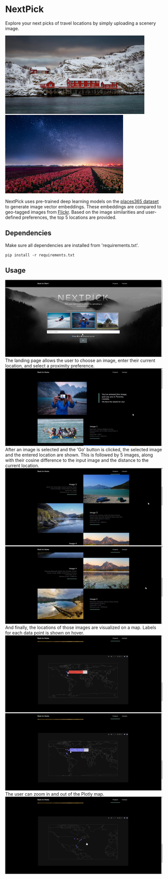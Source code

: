 # NextPick
Explore your next picks of travel locations by simply uploading
 a scenery image.
 
<p float="left">
    <img src="/static_img/49770197542.jpg" height="250"/>
    <img src="/static_img/49826303651.jpg" height="250"/>
</p>
     
NextPick uses pre-trained deep learning models on the 
[places365 dataset](https://github.com/CSAILVision/places365)
to generate image vector embeddings. These embeddings are
compared to geo-tagged images from [Flickr](https://www.flickr.com/).
Based on the image similarities and user-defined preferences,
the top 5 locations are provided. 
 
 ## Dependencies
Make sure all dependencies are installed from 'requirements.txt'. 
```
pip install -r requirements.txt
```

## Usage
![app](/static_img/wk3_screenshots/landingpage.jpg)
The landing page allows the user to choose an image, enter their current 
location, and select a proximity preference. 
![app](/static_img/wk3_screenshots/image1.jpg)
After an image is selected and the 'Go' button is clicked, the selected image
and the entered location are shown. This is followed by 5 images, along with 
their cosine difference to the input image and the distance to the current location.
![app](/static_img/wk3_screenshots/image2.jpg)
![app](/static_img/wk3_screenshots/image3.jpg)
And finally, the locations of those images are visualized on a map. Labels for each
data point is shown on hover. 
![app](/static_img/wk3_screenshots/map1.jpg)
![app](/static_img/wk3_screenshots/map3.jpg)
The user can zoom in and out of the Plotly map.
![app](/static_img/wk3_screenshots/map2.jpg)